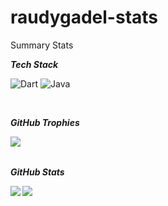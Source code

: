 # raudygadel-stats
Summary Stats

***Tech Stack***

![Dart](https://img.shields.io/badge/dart-%230175C2.svg?style=for-the-badge&logo=dart&logoColor=black) 
![Java](https://img.shields.io/badge/java-%23ED8B00.svg?style=for-the-badge&logo=java&logoColor=black) 

<br/>

***GitHub Trophies***

[<img align="left" src="https://github-profile-trophy.vercel.app/?username=raudyagdel&column=3&margin-w=15&margin-h=15"/>](https://github.com/ryo-ma/github-profile-trophy)

<br/><br/>

***GitHub Stats***

<img align="left" src="https://github-readme-stats.vercel.app/api/top-langs?username=raudyagdel&show_icons=true&locale=en&theme=swift"/>
<img align="center" src="https://github-readme-streak-stats.herokuapp.com/?user=raudyagdel"/>

